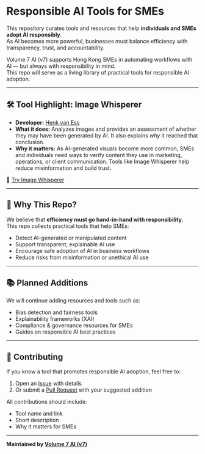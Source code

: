 # Responsible AI Tools for SMEs

This repository curates tools and resources that help **individuals and SMEs adopt AI responsibly**.  
As AI becomes more powerful, businesses must balance efficiency with transparency, trust, and accountability.  

Volume 7 AI (v7) supports Hong Kong SMEs in automating workflows with AI — but always with responsibility in mind.  
This repo will serve as a living library of practical tools for responsible AI adoption.  

---

## 🛠️ Tool Highlight: Image Whisperer

- **Developer:** [Henk van Ess](https://www.digitaldigging.org/)  
- **What it does:** Analyzes images and provides an assessment of whether they may have been generated by AI. It also explains *why* it reached that conclusion.  
- **Why it matters:** As AI-generated visuals become more common, SMEs and individuals need ways to verify content they use in marketing, operations, or client communication. Tools like Image Whisperer help reduce misinformation and build trust.  

🔗 [Try Image Whisperer](https://imagewhisperer.org/)

---

## 🌱 Why This Repo?

We believe that **efficiency must go hand-in-hand with responsibility**.  
This repo collects practical tools that help SMEs:

- Detect AI-generated or manipulated content  
- Support transparent, explainable AI use  
- Encourage safe adoption of AI in business workflows  
- Reduce risks from misinformation or unethical AI use  

---

## 📚 Planned Additions

We will continue adding resources and tools such as:  
- Bias detection and fairness tools  
- Explainability frameworks (XAI)  
- Compliance & governance resources for SMEs  
- Guides on responsible AI best practices  

---

## 🤝 Contributing

If you know a tool that promotes responsible AI adoption, feel free to:  
1. Open an [Issue](../../issues) with details  
2. Or submit a [Pull Request](../../pulls) with your suggested addition  

All contributions should include:  
- Tool name and link  
- Short description  
- Why it matters for SMEs  

---

**Maintained by [Volume 7 AI (v7)](https://www.volume7.com)**
